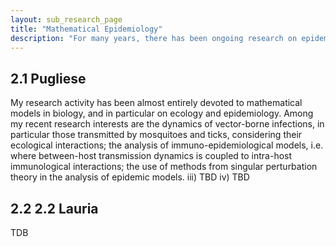 ```yaml
---
layout: sub_research_page
title: "Mathematical Epidemiology"
description: "For many years, there has been ongoing research on epidemic spread models in humans and other animals, in close collaboration with FBK, FEM, and numerous universities and research centers. Through mathematical models, we have analyzed seasonal influenza epidemics, as well as the 2009 influenza pandemic, studying the effects of control strategies ranging from social distancing interventions to the preventive use of antiviral drugs and vaccination. Another research topic has been vector-borne infections (particularly mosquitoes), analyzing the potential for the spread of tropical diseases such as dengue or chikungunya depending on the timing and location of a case’s entry into Italy, and studying the factors that contribute most to the increase in human cases of West Nile virus. The pandemic caused by the SARS-CoV2 virus has demonstrated the potential of mathematical modeling to infer key epidemic parameters from partial and “noisy” data and to provide scenario analyses following possible interventions."
---
```


## 2.1 Pugliese

My research activity has been almost entirely devoted to mathematical models in biology, and in particular on ecology and epidemiology.
Among my recent research interests are
the dynamics of vector-borne infections, in particular those transmitted by mosquitoes and ticks, considering their ecological interactions;
the analysis of immuno-epidemiological models, i.e. where between-host transmission dynamics is coupled to intra-host immunological interactions;
the use of methods from singular perturbation theory in the analysis of epidemic models.
iii) TBD
iv) TBD

## 2.2 2.2 Lauria

TDB

